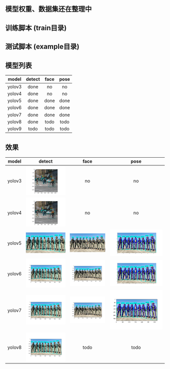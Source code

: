 ## 模型权重、数据集还在整理中

## 训练脚本 (train目录)

## 测试脚本 (example目录)

## 模型列表
|model| detect | face | pose|
| :----: | :----: | :----: | :----: | 
| yolov3 | done  | no | no|
| yolov4 | done  | no | no|
| yolov5 | done  | done | done|
| yolov6 | done  | done | done|
| yolov7 | done  | done | done|
| yolov8 | done  | todo | todo|
| yolov9 | todo  | todo | todo|
## 效果

|model| detect | face | pose|
| :----: | :----: | :----: | :----: | 
| yolov3 | ![image](resource/yolov3_result.png) | no | no|
| yolov4 | ![image](resource/yolov4_result.png) | no | no|
| yolov5 | ![image](resource/yolov5_result.png) | ![image](resource/yolov5_face_result.png)|![image](resource/yolov5_pose_result.png)|
| yolov6 | ![image](resource/yolov6_result.png) | ![image](resource/yolov6_face_result.png)|![image](resource/yolov6_pose_result.png)|
| yolov7 | ![image](resource/yolov7_result.png) | ![image](resource/yolov7_face_result.png)|![image](resource/yolov7_pose_result.png)|
| yolov8 | ![image](resource/yolov8_result.png) | todo | todo|





